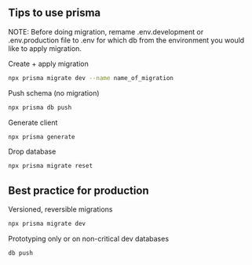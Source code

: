 ## Tips to use prisma
NOTE: Before doing migration, remame .env.development or .env.production file to .env for which db from the environment you would like to apply migration.

Create + apply migration
```bash
npx prisma migrate dev --name name_of_migration
```
Push schema (no migration)
```bash
npx prisma db push
```
Generate client
```bash
npx prisma generate
```
Drop database
```bash
npx prisma migrate reset
```

## Best practice for production
Versioned, reversible migrations
```bash
npx prisma migrate dev 
```
Prototyping only or on non-critical dev databases
```bash
db push
```
